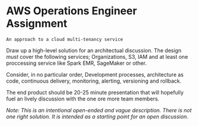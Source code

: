 # AWS Operations Engineer Assignment

    An approach to a cloud multi-tenancy service

Draw up a high-level solution for an architectual discussion. The design
*must* cover the following services; Organizations, S3, IAM and at least
one proccessing service like Spark EMR, SageMaker or other.

Consider, in no particular order, Development processes, architecture as
code, continuous delivery, monitoring, alerting, versioning and rollback.

The end product should be 20-25 minute presentation that will hopefully
fuel an lively discussion with the one ore more team members.

_Note: This is an intentional open-ended and vague description. There is
not one right solution. It is intended as a starting point for an open
discussion._
